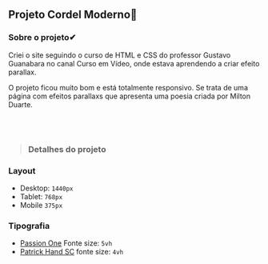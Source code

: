 ## Projeto Cordel Moderno📙
### Sobre o projeto✔
<p>Criei o site seguindo o curso de HTML e CSS do professor Gustavo Guanabara no canal Curso em Vídeo, onde estava aprendendo a criar efeito parallax.</p>
<p>O projeto ficou muito bom e está totalmente responsivo. Se trata de uma página com efeitos parallaxs que apresenta uma poesia criada por Milton Duarte.</p>
<br> 
<br>

> ### Detalhes do projeto

### Layout
- Desktop: `1440px`
- Tablet: `768px`
- Mobile `375px`

### Tipografia

- [Passion One](https://fonts.google.com/share?selection.family=Passion%20One:wght@700) Fonte size: `5vh`
- [Patrick Hand SC](https://fonts.google.com/share?selection.family=Patrick%20Hand%20SC)  fonte size: `4vh`
